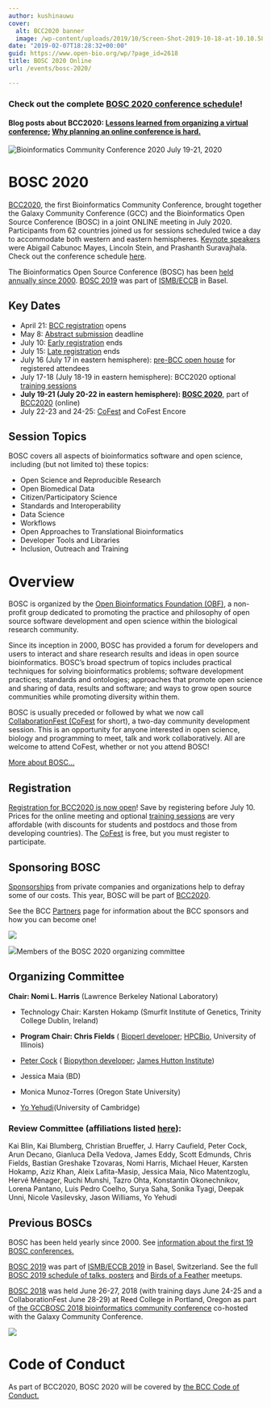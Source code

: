 ```yaml
---
author: kushinauwu
cover:
  alt: BCC2020 banner
  image: /wp-content/uploads/2019/10/Screen-Shot-2019-10-18-at-10.10.58-PM.png
date: "2019-02-07T18:28:32+00:00"
guid: https://www.open-bio.org/wp/?page_id=2618
title: BOSC 2020 Online
url: /events/bosc-2020/

---
```

### Check out the complete [BOSC 2020 conference schedule](/events/bosc/schedule/)!

#### Blog posts about BCC2020: [Lessons learned from organizing a virtual conference](/2020/08/13/lessons-learned/); [Why planning an online conference is hard.](/2020/09/01/planning-an-online-conference-is-hard/)

![Bioinformatics Community Conference 2020  July 19-21, 2020](wp-content/uploads/2020/09/BOSC2020-party-attendees.png)

# BOSC 2020

[BCC2020](https://bcc2020.github.io/), the first Bioinformatics Community Conference, brought together the Galaxy Community Conference (GCC) and the Bioinformatics Open Source Conference (BOSC) in a joint ONLINE meeting in July 2020. Participants from 62 countries joined us for sessions scheduled twice a day to accommodate both western and eastern hemispheres. [Keynote speakers](https://bcc2020.github.io/keynotes/) were Abigail Cabunoc Mayes, Lincoln Stein, and Prashanth Suravajhala. Check out the conference schedule [here](/events/bosc/schedule/).

The Bioinformatics Open Source Conference (BOSC) has been [held annually since 2000](/events/bosc/about/). [BOSC 2019](/events/bosc-2019/) was part of [ISMB/ECCB](https://www.iscb.org/ismbeccb2019) in Basel.

## Key Dates

- April 21: [BCC registration](https://bcc2020.github.io/Registration/) opens
- May 8: [Abstract submission](/events/bosc/submit/) deadline
- July 10: [Early registration](https://bcc2020.github.io/Registration/) ends
- July 15: [Late registration](https://bcc2020.github.io/Registration/) ends
- July 16 (July 17 in eastern hemisphere): [pre-BCC open house](/2020/07/08/bcc2020-pre-conference-open-house/) for registered attendees
- July 17-18 (July 18-19 in eastern hemisphere): BCC2020 optional [training sessions](https://bcc2020.sched.com/overview/subject/Training)
- **July 19-21 (July 20-22 in eastern hemisphere): [BOSC 2020](/events/bosc/schedule/)**, part of [BCC2020](https://bcc2020.github.io/) (online)
- July 22-23 and 24-25: [CoFest](/events/bosc/collaborationfest/) and CoFest Encore

## Session Topics

BOSC covers all aspects of bioinformatics software and open science,  including (but not limited to) these topics:

- Open Science and Reproducible Research
- Open Biomedical Data
- Citizen/Participatory Science
- Standards and Interoperability
- Data Science
- Workflows
- Open Approaches to Translational Bioinformatics
- Developer Tools and Libraries
- Inclusion, Outreach and Training

# Overview

BOSC is organized by the [Open Bioinformatics Foundation (OBF)](/wiki/Main_Page), a non-profit group dedicated to promoting the practice and philosophy of open source software development and open science within the biological research community.

Since its inception in 2000, BOSC has provided a forum for developers and users to interact and share research results and ideas in open source bioinformatics. BOSC’s broad spectrum of topics includes practical techniques for solving bioinformatics problems; software development practices; standards and ontologies; approaches that promote open science and sharing of data, results and software; and ways to grow open source communities while promoting diversity within them.

BOSC is usually preceded or followed by what we now call [CollaborationFest (CoFest](/events/bosc/collaborationfest/) for short), a two-day community development session. This is an opportunity for anyone interested in open science, biology and programming to meet, talk and work collaboratively. All are welcome to attend CoFest, whether or not you attend BOSC!

[More about BOSC...](/events/bosc/about/)

## Registration

[Registration for BCC2020 is now open](https://bcc2020.github.io/blog/registration-open)! Save by registering before July 10. Prices for the online meeting and optional [training sessions](https://bcc2020.sched.com/overview/subject/Training) are very affordable (with discounts for students and postdocs and those from developing countries). The [CoFest](/events/bosc/collaborationfest/) is free, but you must register to participate.

## Sponsoring BOSC

[Sponsorships](/events/bosc/sponsors/) from private companies and organizations help to defray some of our costs. This year, BOSC will be part of [BCC2020](https://bcc2020.github.io/).  

See the BCC [Partners](https://bcc2020.github.io/partners/) page for information about the BCC sponsors and how you can become one!

![](wp/wp-content/uploads/2019/08/BOSC2019-audience1-1.jpg)

![](wp-content/uploads/2020/09/BOSC2020-org-committee.png)Members of the BOSC 2020 organizing committee

## Organizing Committee

**Chair: Nomi L. Harris** (Lawrence Berkeley National Laboratory)

- Technology Chair: Karsten Hokamp (Smurfit Institute of Genetics, Trinity College Dublin, Ireland)
- **Program Chair: Chris Fields** ( [Bioperl developer](http://bioperl.org/); [HPCBio](https://hpcbio.illinois.edu/), University of Illinois)
- [Peter Cock](http://www.scri.ac.uk/staff/petercock) ( [Biopython developer](http://biopython.org/); [James Hutton Institute](http://www.hutton.ac.uk/))  

- Jessica Maia (BD)
- Monica Munoz-Torres (Oregon State University)
- [Yo Yehudi](http://yo-yehudi.com/)(University of Cambridge)

### **Review Committee (affiliations listed [here](https://bcc2020.github.io/about/))**:

Kai Blin, Kai Blumberg, Christian Brueffer, J. Harry Caufield, Peter Cock, Arun Decano, Gianluca Della Vedova, James Eddy, Scott Edmunds, Chris Fields, Bastian Greshake Tzovaras, Nomi Harris, Michael Heuer, Karsten Hokamp, Aziz Khan, Aleix Lafita-Masip, Jessica Maia, Nico Matentzoglu, Hervé Ménager, Ruchi Munshi, Tazro Ohta, Konstantin Okonechnikov, Lorena Pantano, Luis Pedro Coelho, Surya Saha, Sonika Tyagi, Deepak Unni, Nicole Vasilevsky, Jason Williams, Yo Yehudi

## Previous BOSCs

BOSC has been held yearly since 2000. See [information about the first 19 BOSC conferences.](/events/bosc/about#Past_BOSCs)

[BOSC 2019](/events/bosc-2019/) was part of [ISMB/ECCB 2019](https://www.iscb.org/ismbeccb2019) in Basel, Switzerland. See the full [BOSC 2019 schedule of talks, posters](/events/bosc/schedule/) and [Birds of a Feather](/events/bosc/bofs/) meetups.

[BOSC 2018](/wiki/BOSC_2018) was held June 26-27, 2018 (with training days June 24-25 and a CollaborationFest June 28-29) at Reed College in Portland, Oregon as part of [the GCCBOSC 2018 bioinformatics community conference](https://gccbosc2018.sched.com/) co-hosted with the Galaxy Community Conference.

![](wp/wp-content/uploads/2019/03/farah-yo-angel-GCCBOSC-1024x683.jpg)

# Code of Conduct

As part of BCC2020, BOSC 2020 will be covered by [the BCC Code of Conduct.](https://bcc2020.github.io/cod/)
